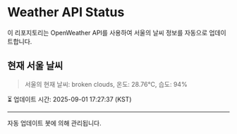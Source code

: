 
# Weather API Status

이 리포지토리는 OpenWeather API를 사용하여 서울의 날씨 정보를 자동으로 업데이트합니다.

## 현재 서울 날씨
> 서울의 현재 날씨: broken clouds, 온도: 28.76°C, 습도: 94%

⏳ 업데이트 시간: 2025-09-01 17:27:37 (KST)

---
자동 업데이트 봇에 의해 관리됩니다.
